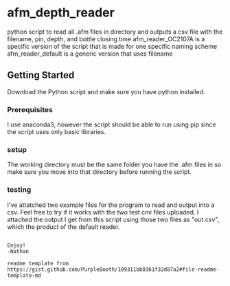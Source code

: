 # afm_depth_reader
python script to read all .afm files in directory and outputs a csv file with the filename, pin, depth, and bottle closing time
afm_reader_OC2107A is a specific version of the script that is made for one specific naming scheme
afm_reader_default is a generic version that uses filename

## Getting Started
Download the Python script and make sure you have python installed.

### Prerequisites
I use anaconda3, however the script should be able to run using pip since the script uses only basic libraries.

### setup
The working directory must be the same folder you have the .afm files in so make sure you move into that directory before running the script.

### testing
I've attatched two example files for the program to read and output into a csv. Feel free to try if it works with the two test cnv files uploaded. I attached the output I get from this script using those two files as "out.csv", which the product of the default reader.

```

Enjoy!
-Nathan

readme template from https://gist.github.com/PurpleBooth/109311bb0361f32d87a2#file-readme-template-md
